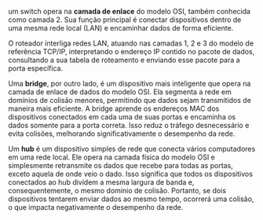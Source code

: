 um switch opera na **camada de enlace** do modelo OSI, também conhecida como camada 2. Sua função principal é conectar dispositivos dentro de uma mesma rede local (LAN) e encaminhar dados de forma eficiente.

O roteador interliga redes LAN, atuando nas camadas 1, 2 e 3 do modelo de referência TCP/IP, interpretando o endereço IP contido no pacote de dados, consultando a sua tabela de roteamento e enviando esse pacote para a porta específica.

Uma **bridge**, por outro lado, é um dispositivo mais inteligente que opera na camada de enlace de dados do modelo OSI. Ela segmenta a rede em domínios de colisão menores, permitindo que dados sejam transmitidos de maneira mais eficiente. A bridge aprende os endereços MAC dos dispositivos conectados em cada uma de suas portas e encaminha os dados somente para a porta correta. Isso reduz o tráfego desnecessário e evita colisões, melhorando significativamente o desempenho da rede.

Um **hub** é um dispositivo simples de rede que conecta vários computadores em uma rede local. Ele opera na camada física do modelo OSI e simplesmente retransmite os dados que recebe para todas as portas, exceto aquela de onde veio o dado. Isso significa que todos os dispositivos conectados ao hub dividem a mesma largura de banda e, consequentemente, o mesmo domínio de colisão. Portanto, se dois dispositivos tentarem enviar dados ao mesmo tempo, ocorrerá uma colisão, o que impacta negativamente o desempenho da rede.